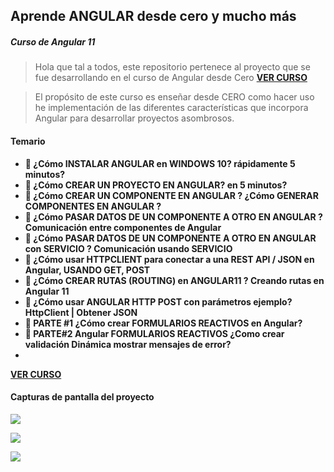 ## Aprende ANGULAR desde cero y mucho más
##### Curso de Angular 11
> Hola que tal a todos, este repositorio pertenece al proyecto que se fue desarrollando en el curso de Angular desde Cero __[VER CURSO](https://youtube.com/playlist?list=PL_WGMLcL4jzVY1y-SutA3N_PCNCAG7Y46)__

> El propósito de este curso es enseñar desde CERO como hacer uso he implementación de las diferentes características que incorpora Angular para desarrollar proyectos asombrosos.

#### Temario

- __🔴 ¿Cómo INSTALAR ANGULAR en WINDOWS 10? rápidamente 5 minutos?__
- __🔴 ¿Cómo CREAR UN PROYECTO EN ANGULAR? en 5 minutos?__
- __🔴 ¿Cómo CREAR UN COMPONENTE EN ANGULAR ? ¿Cómo GENERAR COMPONENTES EN ANGULAR ?__
- __🔴 ¿Cómo PASAR DATOS DE UN COMPONENTE A OTRO EN ANGULAR ? Comunicación entre componentes de Angular__
- __🔴 ¿Cómo PASAR DATOS DE UN COMPONENTE A OTRO EN ANGULAR con SERVICIO ? Comunicación usando SERVICIO__
- __🔴 ¿Cómo usar HTTPCLIENT para conectar a una REST API / JSON en Angular, USANDO GET, POST__
- __🔴 ¿Cómo CREAR RUTAS (ROUTING) en ANGULAR11 ? Creando rutas en Angular 11__
- __🔴 ¿Cómo usar ANGULAR HTTP POST con parámetros ejemplo? HttpClient | Obtener JSON__
- __🔴 PARTE #1 ¿Cómo crear FORMULARIOS REACTIVOS en Angular?__
- __🔴 PARTE#2 Angular FORMULARIOS REACTIVOS ¿Como crear validación Dinámica mostrar mensajes de error?__
- 

__[VER CURSO](https://youtube.com/playlist?list=PL_WGMLcL4jzVY1y-SutA3N_PCNCAG7Y46)__

#### Capturas de pantalla del proyecto

![](https://i.imgur.com/6Dl7lZR.png)

![](https://i.imgur.com/zdktxiP.png)

![](https://i.imgur.com/aaxkqDS.png)